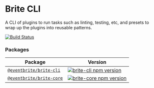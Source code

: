 # Brite CLI
A CLI of plugins to run tasks such as linting, testing, etc, and presets to wrap up the plugins into reusable patterns.

[![Build Status](https://travis-ci.org/eventbrite/brite-cli.svg?branch=master)](https://travis-ci.org/eventbrite/brite-cli)

### Packages
|Package|Version|
|-------|-------|
|[`@eventbrite/brite-cli`](http://npm.im/@eventbrite/brite-cli)|[![brite-cli npm version](https://img.shields.io/npm/v/@eventbrite/brite-cli.svg)](http://npm.im/@eventbrite/brite-cli)|
|[`@eventbrite/brite-core`](http://npm.im/@eventbrite/brite-core)|[![brite-core npm version](https://img.shields.io/npm/v/@eventbrite/brite-core.svg)](http://npm.im/@eventbrite/brite-core)|